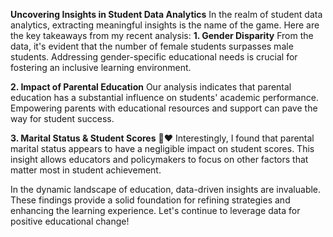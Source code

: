 **Uncovering Insights in Student Data Analytics** 
In the realm of student data analytics, extracting meaningful insights is the name of the game. Here are the key takeaways from my recent analysis:
**1. Gender Disparity** 
From the data, it's evident that the number of female students surpasses male students. Addressing gender-specific educational needs is crucial for fostering an inclusive learning environment.

**2. Impact of Parental Education** 
Our analysis indicates that parental education has a substantial influence on students' academic performance. Empowering parents with educational resources and support can pave the way for student success.

**3. Marital Status & Student Scores** 👩‍❤
Interestingly, I found that parental marital status appears to have a negligible impact on student scores. This insight allows educators and policymakers to focus on other factors that matter most in student achievement.

In the dynamic landscape of education, data-driven insights are invaluable. These findings provide a solid foundation for refining strategies and enhancing the learning experience. Let's continue to leverage data for positive educational change!
